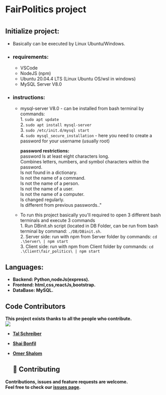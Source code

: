 <h1> FairPolitics project <h1/>

## Initialize project: 
  * Basically can be executed by Linux Ubuntu/Windows.
  - ### requirements:
    - VSCode
    - NodeJS (npm)
    - Ubuntu 20.04.4 LTS (Linux Ubuntu OS/wsl in windows) 
    - MySQL Server V8.0 
  - ### instructions: 
    - mysql-server V8.0 - can be installed from bash terminal by commands: 
     <br> 1. ```sudo apt update``` 
     <br> 2. ```sudo apt install mysql-server``` 
     <br> 3. ```sudo /etc/init.d/mysql start ``` 
     <br> 4. ```sudo mysql_secure_installation``` - here you need to create a password for your username (usually root)
     
      <strong> password restrictions: </strong>
			     <br> password Is at least eight characters long.
			    <br> Combines letters, numbers, and symbol characters within the password.
			    <br> Is not found in a dictionary.
			    <br> Is not the name of a command.
			    <br> Is not the name of a person.
			    <br> Is not the name of a user.
			    <br> Is not the name of a computer.
			    <br> Is changed regularly.
			    <br> Is different from previous passwords.." 

    - To run this project basically you'll required to open 3 different bash terminals and execute 3 commands
        <br> 1. Run DBinit.sh script (located in DB Folder, can be run from bash terminal by command: ```./DB/DBinit.sh```.
        <br> 2. Server side: run with npm from Server folder by commands: ```cd .\Server\ | npm start```
        <br> 3. Client side: run with npm from Client folder by commands: ```cd .\Client\fair_politics\ | npm start```


  

## Languages:
- <strong> Backend: Python,nodeJs(express).<strong/><br>
- <strong> Frontend: html,css,reactJs,bootstrap.<strong/><br>
- <strong> DataBase: MySQL.<strong/><br>


## Code Contributors

This project exists thanks to all the people who contribute.<br>
<a href="https://github.com/Final-Project-bb/FairPolitics/graphs/contributors">
  <img src="https://contrib.rocks/image?max=3&repo=Final-Project-bb/FairPolitics" />
</a>
* [Tal Schreiber](https://github.com/TalSchreiber95)
* [Shai Bonfil](https://github.com/shaiBonfil)
* [Omer Shalom](https://github.com/Omer2041)

  ## 🤝 Contributing

Contributions, issues and feature requests are welcome.<br />
Feel free to check our [issues page](https://github.com/Final-Project-bb/FairPolitics/issues).
